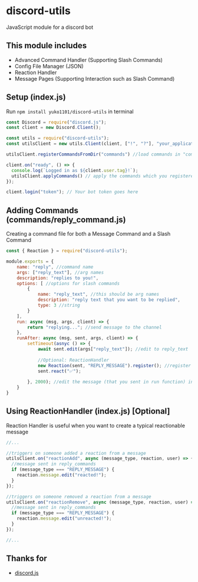 # discord-utils
JavaScript module for a discord bot

## This module includes
 - Advanced Command Handler (Supporting Slash Commands)
 - Config File Manager (JSON)
 - Reaction Handler
 - Message Pages (Supporting Interaction such as Slash Command)

## Setup (index.js)
Run `npm install yuko1101/discord-utils` in terminal

``` js
const Discord = require("discord.js");
const client = new Discord.Client();

const utils = require("discord-utils");
const utilsClient = new utils.Client(client, ["!", "?"], "your_application_id") // (bot_client, prefixes, application_id)

utilsClient.registerCommandsFromDir("commands") //load commands in "commands" folder

client.on("ready", () => {
  console.log(`Logged in as ${client.user.tag}!`);
  utilsClient.applyCommands() // apply the commands which you registered
});

client.login("token"); // Your bot token goes here
```
## Adding Commands (commands/reply_command.js)
Creating a command file for both a Message Command and a Slash Command

``` js
const { Reaction } = require("discord-utils");

module.exports = {
    name: "reply", //command name
    args: ["reply_text"], //arg names
    description: "replies to you!",
    options: [ //options for slash commands
        {
            name: "reply_text", //this should be arg names
            description: "reply text that you want to be replied", 
            type: 3 //string
        }
    ],
    run: async (msg, args, client) => {
        return "replying..."; //send message to the channel
    },
    runAfter: async (msg, sent, args, client) => {
        setTimeout(asnyc () => {
            await sent.edit(args["reply_text"]); //edit to reply_text
            
            //Optional: ReactionHandler
            new Reaction(sent, "REPLY_MESSAGE").register(); //register sent message as a reactionable message, message type = "REPLY_MESSAGE"
            sent.react("✅");
            
        }, 2000); //edit the message (that you sent in run function) in 2sec
    }
}
```

## Using ReactionHandler (index.js) [Optional]
Reaction Handler is useful when you want to create
a typical reactionable message

```js
//...

//triggers on someone added a reaction from a message
utilsClient.on("reactionAdd", async (message_type, reaction, user) => {
  //message sent in reply_commands
  if (message_type === "REPLY_MESSAGE") {
    reaction.message.edit("reacted!");
  }
});

//triggers on someone removed a reaction from a message
utilsClient.on("reactionRemove", async (message_type, reaction, user) => {
  //message sent in reply_commands
  if (message_type === "REPLY_MESSAGE") {
    reaction.message.edit("unreacted!");
  }
});

//...
```


## Thanks for
  - [discord.js](https://github.com/discordjs/discord.js)
